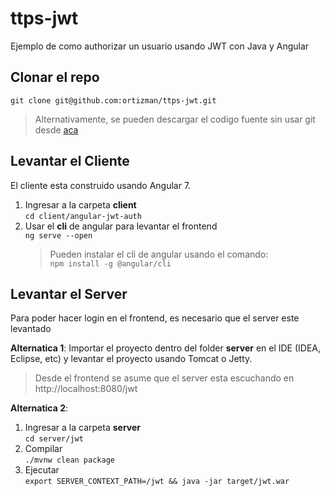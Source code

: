 # ttps-jwt
Ejemplo de como authorizar un usuario usando JWT con Java y Angular

## Clonar el repo

``` git clone git@github.com:ortizman/ttps-jwt.git ```

> Alternativamente, se pueden descargar el codigo fuente sin usar git desde [aca](https://github.com/ortizman/ttps-jwt/archive/master.zip)
## Levantar el Cliente
El cliente esta construido usando Angular 7. 

1. Ingresar a la carpeta __client__  
    ```cd client/angular-jwt-auth ```
1. Usar el __cli__ de angular para levantar el frontend  
    ```ng serve --open```
    > Pueden instalar el cli de angular usando el comando:   
    ```npm install -g @angular/cli ```

## Levantar el Server
Para poder hacer login en el frontend, es necesario que el server este levantado

**Alternatica 1**: Importar el proyecto dentro del folder __server__ en el IDE (IDEA, Eclipse, etc) y levantar el proyecto usando Tomcat o Jetty. 
> Desde el frontend se asume que el server esta escuchando en http://localhost:8080/jwt

**Alternatica 2**: 
1. Ingresar a la carpeta __server__  
    ```cd server/jwt ```
1. Compilar  
    ```./mvnw clean package```
1. Ejecutar  
    ```export SERVER_CONTEXT_PATH=/jwt && java -jar target/jwt.war```
